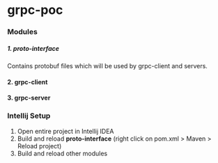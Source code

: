 # grpc-poc

### Modules
##### 1. proto-interface 
Contains protobuf files which will be used by grpc-client and servers.

#### 2. grpc-client
#### 3. grpc-server



### Intellij Setup
1. Open entire project in Intellij IDEA
2. Build and reload <b>proto-interface</b> (right click on pom.xml > Maven > Reload project)
3. Build and reload other modules